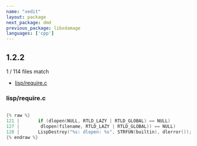 ```yaml
---
name: "xedit"
layout: package
next_package: dmd
previous_package: libxdamage
languages: ['cpp']
---
```

## 1.2.2
1 / 114 files match

 - [lisp/require.c](#lisprequirec)

### lisp/require.c

```cpp

{% raw %}
121 | 	    if (dlopen(NULL, RTLD_LAZY | RTLD_GLOBAL) == NULL)
127 | 	     dlopen(filename, RTLD_LAZY | RTLD_GLOBAL)) == NULL)
128 | 	    LispDestroy("%s: dlopen: %s", STRFUN(builtin), dlerror());
{% endraw %}

```